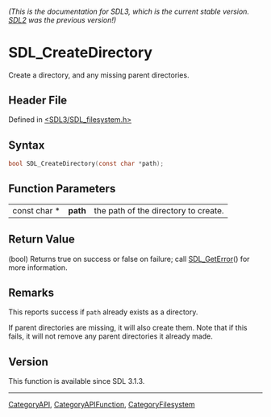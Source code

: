 ###### (This is the documentation for SDL3, which is the current stable version. [SDL2](https://wiki.libsdl.org/SDL2/) was the previous version!)
# SDL_CreateDirectory

Create a directory, and any missing parent directories.

## Header File

Defined in [<SDL3/SDL_filesystem.h>](https://github.com/libsdl-org/SDL/blob/main/include/SDL3/SDL_filesystem.h)

## Syntax

```c
bool SDL_CreateDirectory(const char *path);
```

## Function Parameters

|              |          |                                      |
| ------------ | -------- | ------------------------------------ |
| const char * | **path** | the path of the directory to create. |

## Return Value

(bool) Returns true on success or false on failure; call
[SDL_GetError](SDL_GetError)() for more information.

## Remarks

This reports success if `path` already exists as a directory.

If parent directories are missing, it will also create them. Note that if
this fails, it will not remove any parent directories it already made.

## Version

This function is available since SDL 3.1.3.

----
[CategoryAPI](CategoryAPI), [CategoryAPIFunction](CategoryAPIFunction), [CategoryFilesystem](CategoryFilesystem)

